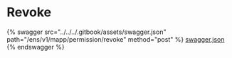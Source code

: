 # Revoke

{% swagger src="../../../.gitbook/assets/swagger.json" path="/ens/v1/mapp/permission/revoke" method="post" %}
[swagger.json](../../../.gitbook/assets/swagger.json)
{% endswagger %}
